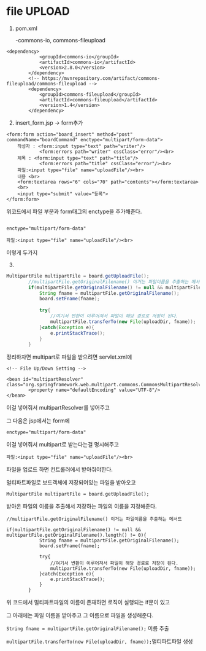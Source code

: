 # file UPLOAD

1. pom.xml

   -commons-io, commons-fileupload

```
<dependency>
			<groupId>commons-io</groupId>
			<artifactId>commons-io</artifactId>
			<version>2.8.0</version>
		</dependency>
		<!-- https://mvnrepository.com/artifact/commons-fileupload/commons-fileupload -->
		<dependency>
			<groupId>commons-fileupload</groupId>
			<artifactId>commons-fileupload</artifactId>
			<version>1.4</version>
		</dependency>
```

2. insert_form.jsp -> form추가

```
<form:form action="board_insert" method="post" commandName="boardCommand" enctype="multipart/form-data">
	작성자 : <form:input type="text" path="writer"/>
			<form:errors path="writer" cssClass="error"/><br>
	제목 : <form:input type="text" path="title"/>
			<form:errors path="title" cssClass="error"/><br>
	파일:<input type="file" name="uploadFile"/><br>				
	내용 <br>
	<form:textarea rows="6" cols="70" path="contents"></form:textarea>
	<br>
	<input type="submit" value="등록">
</form:form>
```

위코드에서 파일 부분과 form태그의 enctype을 추가해준다.

```

enctype="multipart/form-data"

파일:<input type="file" name="uploadFile"/><br>	

```

이렇게 두가지 



3. 

```java
MultipartFile multipartFile = board.getUploadFile();
		//multipartFile.getOriginalFilename() 이거는 파일이름을 추출하는 메서드
		if(multipartFile.getOriginalFilename() != null && multipartFile.getOriginalFilename().length() != 0){
			String fname = multipartFile.getOriginalFilename();
			board.setFname(fname);
			
			try{
				//여기서 변환이 이루어져서 파일이 해당 경로로 저장이 된다.
				multipartFile.transferTo(new File(uploadDir, fname));
			}catch(Exception e){
				e.printStackTrace();
			}
		}
```





정리하자면 multipart로 파일을 받으려면 servlet.xml에 

```
<!-- File Up/Down Setting -->
	
<bean id="multipartResolver" class="org.springframework.web.multipart.commons.CommonsMultipartResolver">
		<property name="defaultEncoding" value="UTF-8"/>
</bean>
```

이걸 넣어줘서 multipartResolver를 넣어주고



그 다음은 jsp에서는 form에

```
enctype="multipart/form-data"
```

이걸 넣어줘서 multipart로 받는다는걸 명시해주고

```
파일:<input type="file" name="uploadFile"/><br>	
```

파일을 업로드 하면 컨트롤러에서 받아줘야한다.

멀티파트파일로 보드객체에 저장되어있는 파일을 받아오고

```
MultipartFile multipartFile = board.getUploadFile();
```

받아온 파일의 이름을 추출해서 저장하는 파일의 이름을 지정해준다.

```
//multipartFile.getOriginalFilename() 이거는 파일이름을 추출하는 메서드
```

```
if(multipartFile.getOriginalFilename() != null && multipartFile.getOriginalFilename().length() != 0){
			String fname = multipartFile.getOriginalFilename();
			board.setFname(fname);
			
			try{
				//여기서 변환이 이루어져서 파일이 해당 경로로 저장이 된다.
				multipartFile.transferTo(new File(uploadDir, fname));
			}catch(Exception e){
				e.printStackTrace();
			}
		}
```

위 코드에서 멀티파트파일의 이름이 존재하면 로직이 실행되는 if문이 있고 

그 아래에는 파일 이름을 받아주고 그 이름으로 파일을 생성해준다.

`String fname = multipartFile.getOriginalFilename();` 이름 추출

`multipartFile.transferTo(new File(uploadDir, fname));`멀티파트파일 생성

